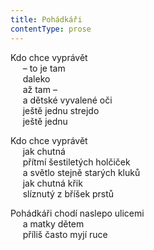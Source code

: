 ```yaml
---
title: Pohádkáři
contentType: prose
---
```


<section>

Kdo chce vyprávět  
     – to je tam  
     daleko  
     až tam –  
     a dětské vyvalené oči  
     ještě jednu strejdo  
     ještě jednu

Kdo chce vyprávět  
     jak chutná  
     přítmí šestiletých holčiček  
     a světlo stejně starých kluků  
     jak chutná křik  
     slíznutý z bříšek prstů

</section>

<section>

Pohádkáři chodí naslepo ulicemi  
     a matky dětem  
     příliš často myjí ruce

</section>
